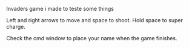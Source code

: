 Invaders game i made to teste some things

Left and right arrows to move and space to shoot. Hold space to super charge.

Check the cmd window to place your name when the game finishes.
